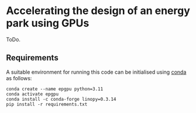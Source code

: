 # Accelerating the design of an energy park using GPUs

ToDo.

## Requirements

A suitable environment for running this code can be initialised using [conda](https://docs.conda.io/projects/conda/en/latest/user-guide/tasks/manage-environments.html#) as follows:

```
conda create --name epgpu python=3.11
conda activate epgpu
conda install -c conda-forge linopy=0.3.14
pip install -r requirements.txt
```
